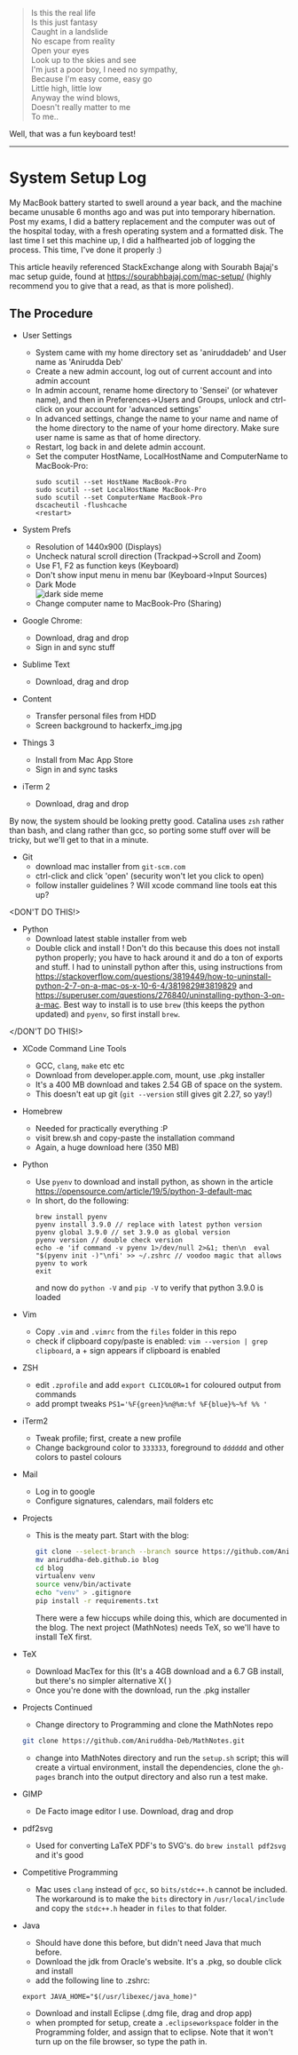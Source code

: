 > Is this the real life  
> Is this just fantasy  
> Caught in a landslide  
> No escape from reality  
> Open your eyes  
> Look up to the skies and see  
> I'm just a poor boy, I need no sympathy,  
> Because I'm easy come, easy go  
> Little high, little low  
> Anyway the wind blows,  
> Doesn't really matter to me  
> To me..  

Well, that was a fun keyboard test!

----------------------------

# System Setup Log

My MacBook battery started to swell around a year back, and the machine 
became unusable 6 months ago and was put into temporary hibernation. Post my 
exams, I did a battery replacement and the computer was out of the hospital 
today, with a fresh operating system and a formatted disk. The last time I set 
this machine up, I did a halfhearted job of logging the process. This time, I've
done it properly :)

This article heavily referenced StackExchange along with Sourabh Bajaj's mac 
setup guide, found at https://sourabhbajaj.com/mac-setup/ (highly recommend 
you to give that a read, as that is more polished).

## The Procedure

- User Settings
	- System came with my home directory set as 'aniruddadeb' and User name as 
	  'Anirudda Deb'
	- Create a new admin account, log out of current account and into admin account
	- In admin account, rename home directory to 'Sensei' (or whatever name), 
	  and then in Preferences->Users and Groups, unlock and ctrl-click on your 
	  account for 'advanced settings'
	- In advanced settings, change the name to your name and name of the home 
	  directory to the name of your home directory. Make sure user name is same 
	  as that of home directory.
	- Restart, log back in and delete admin account.
	- Set the computer HostName, LocalHostName and ComputerName to MacBook-Pro:
	  ```
	  sudo scutil --set HostName MacBook-Pro
	  sudo scutil --set LocalHostName MacBook-Pro
	  sudo scutil --set ComputerName MacBook-Pro
	  dscacheutil -flushcache
	  <restart>
	  ```

- System Prefs
	- Resolution of 1440x900 (Displays)
	- Uncheck natural scroll direction (Trackpad->Scroll and Zoom)
	- Use F1, F2 as function keys (Keyboard)
	- Don't show input menu in menu bar (Keyboard->Input Sources)
	- Dark Mode  
	![dark side meme](darkside.jpeg)
	- Change computer name to MacBook-Pro (Sharing)

- Google Chrome:
	- Download, drag and drop
	- Sign in and sync stuff

- Sublime Text
	- Download, drag and drop

- Content
	- Transfer personal files from HDD
	- Screen background to hackerfx_img.jpg

- Things 3
	- Install from Mac App Store
	- Sign in and sync tasks
	
- iTerm 2
	- Download, drag and drop

By now, the system should be looking pretty good. Catalina uses `zsh` rather than 
bash, and clang rather than gcc, so porting some stuff over will be tricky, but 
we'll get to that in a minute.

- Git
	- download mac installer from `git-scm.com`
	- ctrl-click and click 'open' (security won't let you click to open)
	- follow installer guidelines
	? Will xcode command line tools eat this up?

\<DON'T DO THIS!\>
- Python
	- Download latest stable installer from web
	- Double click and install
	! Don't do this because this does not install python properly; you have to 
	  hack around it and do a ton of exports and stuff. I had to uninstall
	  python after this, using instructions from https://stackoverflow.com/questions/3819449/how-to-uninstall-python-2-7-on-a-mac-os-x-10-6-4/3819829#3819829
	  and https://superuser.com/questions/276840/uninstalling-python-3-on-a-mac. 
	  Best way to install is to use `brew` (this keeps the python updated) and 
	  `pyenv`, so first install `brew`.

\</DON'T DO THIS!\>

- XCode Command Line Tools
	- GCC, `clang`, `make` etc etc
	- Download from developer.apple.com, mount, use .pkg installer
	- It's a 400 MB download and takes 2.54 GB of space on the system.
	* This doesn't eat up git (`git --version` still gives git 2.27, so yay!)

- Homebrew
	- Needed for practically everything :P
	- visit brew.sh and copy-paste the installation command
	- Again, a huge download here (350 MB)

- Python
	- Use `pyenv` to download and install python, as shown in the article https://opensource.com/article/19/5/python-3-default-mac
	- In short, do the following:
	  ```
	  brew install pyenv
	  pyenv install 3.9.0 // replace with latest python version
	  pyenv global 3.9.0 // set 3.9.0 as global version
	  pyenv version // double check version
	  echo -e 'if command -v pyenv 1>/dev/null 2>&1; then\n  eval "$(pyenv init -)"\nfi' >> ~/.zshrc // voodoo magic that allows pyenv to work
	  exit
	  ```
	  and now do `python -V` and `pip -V` to verify that python 3.9.0 is loaded

- Vim
	- Copy `.vim` and `.vimrc` from the `files` folder in this repo 
	- check if clipboard copy/paste is enabled: `vim --version | grep clipboard`, 
	  a + sign appears if clipboard is enabled

- ZSH
	- edit `.zprofile` and add `export CLICOLOR=1` for coloured output from commands
	- add prompt tweaks `PS1='%F{green}%n@%m:%f %F{blue}%~%f %% '`

- iTerm2
	- Tweak profile; first, create a new profile
	- Change background color to `333333`, foreground to `dddddd` and other colors
	  to pastel colours

- Mail
	- Log in to google
	- Configure signatures, calendars, mail folders etc

- Projects
	- This is the meaty part. Start with the blog:
	  ```bash
	  git clone --select-branch --branch source https://github.com/Aniruddha-Deb/aniruddha-deb.github.io 
	  mv aniruddha-deb.github.io blog
	  cd blog
	  virtualenv venv
	  source venv/bin/activate
	  echo "venv" > .gitignore
	  pip install -r requirements.txt
	  ```
	  There were a few hiccups while doing this, which are documented in the 
	  blog. The next project (MathNotes) needs TeX, so we'll have to install 
	  TeX first.

- TeX
	- Download MacTex for this (It's a 4GB download and a 6.7 GB install, but 
	  there's no simpler alternative X( )
	- Once you're done with the download, run the .pkg installer

- Projects Continued
	- Change directory to Programming and clone the MathNotes repo 
	```bash
	git clone https://github.com/Aniruddha-Deb/MathNotes.git
	```
	- change into MathNotes directory and run the `setup.sh` script; this will 
	  create a virtual environment, install the dependencies, clone the `gh-pages` 
	  branch into the output directory and also run a test make.

- GIMP
	- De Facto image editor I use. Download, drag and drop

- pdf2svg
	- Used for converting LaTeX PDF's to SVG's. do `brew install pdf2svg` and 
	  it's good

- Competitive Programming
	- Mac uses `clang` instead of `gcc`, so `bits/stdc++.h` cannot be included. 
	  The workaround is to make the `bits` directory in `/usr/local/include` and 
	  copy the `stdc++.h` header in `files` to that folder.

- Java
	- Should have done this before, but didn't need Java that much before. 
	- Download the jdk from Oracle's website. It's a .pkg, so double click and
	  install
	- add the following line to .zshrc:
	```
	export JAVA_HOME="$(/usr/libexec/java_home)"
	```
	- Download and install Eclipse (.dmg file, drag and drop app)
	- when prompted for setup, create a `.eclipseworkspace` folder in the 
	  Programming folder, and assign that to eclipse. Note that it won't turn 
	  up on the file browser, so type the path in.

